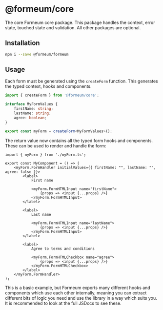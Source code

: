 # @formeum/core

The core Formeum core package. This package handles the context, error state, touched state and validation. All other packages are optional.

## Installation

```sh
npm i --save @formeum/formeum
```

## Usage

Each form must be generated using the `createForm` function. This generates the typed context, hooks and components.

```ts
import { createForm } from '@formeum/core';

interface MyFormValues {
    firstName: string;
    lastName: string;
    agree: boolean;
}

export const myForm = createForm<MyFormValues>();
```

The return value now contains all the typed form hooks and components. These can be used to render and handle the form:

```tsx
import { myForm } from './myForm.ts';

export const MyComponent = () => (
    <myForm.FormHandler initialValues={{ firstName: "", lastName: "", agree: false }}>
        <label>
            First name

            <myForm.FormHTMLInput name="firstName">
                {props => <input {...props} />}
            </myForm.FormHTMLInput>
        </label>
        
        <label>
            Last name

            <myForm.FormHTMLInput name="lastName">
                {props => <input {...props} />}
            </myForm.FormHTMLInput>
        </label>
        
        <label>
            Agree to terms and conditions

            <myForm.FormHTMLCheckbox name="agree">
                {props => <input {...props} />}
            </myForm.FormHTMLCheckbox>
        </label>
    </myForm.FormHandler>
);
```

This is a basic example, but Formeum exports many different hooks and components which use each other internally, meaning you can extract different bits of logic you need and use the library in a way which suits you. It is recommended to look at the full JSDocs to see these.